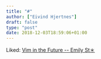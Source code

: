 ```yaml
---
title: "#"
author: ["Eivind Hjertnes"]
draft: false
type: "post"
date: 2018-12-03T18:59:06+01:00
---
```


Liked: [Vim in the
Future -- Emily St＊](https://emily.st/2018/11/13/vim-in-the-future/)

